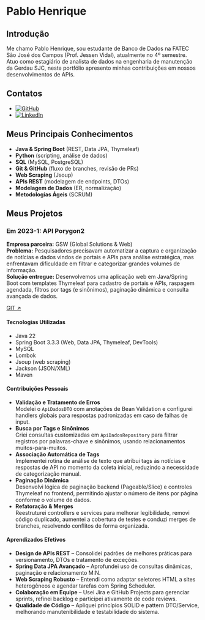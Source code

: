 # Pablo Henrique

## Introdução

Me chamo Pablo Henrique, sou estudante de Banco de Dados na FATEC São José dos Campos (Prof. Jessen Vidal), atualmente no 4º semestre. Atuo como estagiário de analista de dados na engenharia de manutenção da Gerdau SJC, neste portfólio apresento minhas contribuições em nossos desenvolvimentos de APIs.

## Contatos

* [![GitHub](https://img.shields.io/badge/GitHub-181717?style=for-the-badge&logo=github&logoColor=white)](https://github.com/pablohgs05)  
* [![LinkedIn](https://img.shields.io/badge/LinkedIn-0077B5?style=for-the-badge&logo=linkedin&logoColor=white)](https://www.linkedin.com/in/pablohgs05)

## Meus Principais Conhecimentos

- **Java & Spring Boot** (REST, Data JPA, Thymeleaf)  
- **Python** (scripting, análise de dados)  
- **SQL** (MySQL, PostgreSQL)  
- **Git & GitHub** (fluxo de branches, revisão de PRs)  
- **Web Scraping** (Jsoup)  
- **APIs REST** (modelagem de endpoints, DTOs)  
- **Modelagem de Dados** (ER, normalização)  
- **Metodologias Ágeis** (SCRUM)

## Meus Projetos

### Em 2023-1: API Porygon2

**Empresa parceira:** GSW (Global Solutions & Web)  
**Problema:** Pesquisadores precisavam automatizar a captura e organização de notícias e dados vindos de portais e APIs para análise estratégica, mas enfrentavam dificuldade em filtrar e categorizar grandes volumes de informação.  
**Solução entregue:** Desenvolvemos uma aplicação web em Java/Spring Boot com templates Thymeleaf para cadastro de portais e APIs, raspagem agendada, filtros por tags (e sinônimos), paginação dinâmica e consulta avançada de dados.

[GIT ↗](https://github.com/PorygonAPI/Porygon2)

#### Tecnologias Utilizadas

- Java 22  
- Spring Boot 3.3.3 (Web, Data JPA, Thymeleaf, DevTools)  
- MySQL  
- Lombok  
- Jsoup (web scraping)  
- Jackson (JSON/XML)  
- Maven  

#### Contribuições Pessoais

- **Validação e Tratamento de Erros**  
  Modelei o `ApiDadosDTO` com anotações de Bean Validation e configurei handlers globais para respostas padronizadas em caso de falhas de input.  
- **Busca por Tags e Sinônimos**  
  Criei consultas customizadas em `ApiDadosRepository` para filtrar registros por palavras-chave e sinônimos, usando relacionamentos muitos-para-muitos.  
- **Associação Automática de Tags**  
  Implementei rotina de análise de texto que atribui tags às notícias e respostas de API no momento da coleta inicial, reduzindo a necessidade de categorização manual.  
- **Paginação Dinâmica**  
  Desenvolvi lógica de paginação backend (Pageable/Slice) e controles Thymeleaf no frontend, permitindo ajustar o número de itens por página conforme o volume de dados.  
- **Refatoração & Merges**  
  Reestruturei controllers e services para melhorar legibilidade, removi código duplicado, aumentei a cobertura de testes e conduzi merges de branches, resolvendo conflitos de forma organizada.

#### Aprendizados Efetivos

- **Design de APIs REST** – Consolidei padrões de melhores práticas para versionamento, DTOs e tratamento de exceções.  
- **Spring Data JPA Avançado** – Aprofundei uso de consultas dinâmicas, paginação e relacionamento M:N.  
- **Web Scraping Robusto** – Entendi como adaptar seletores HTML a sites heterogêneos e agendar tarefas com Spring Scheduler.  
- **Colaboração em Equipe** – Usei Jira e GitHub Projects para gerenciar sprints, refinei backlog e participei ativamente de code reviews.  
- **Qualidade de Código** – Apliquei princípios SOLID e pattern DTO/Service, melhorando manutenibilidade e testabilidade do sistema.
